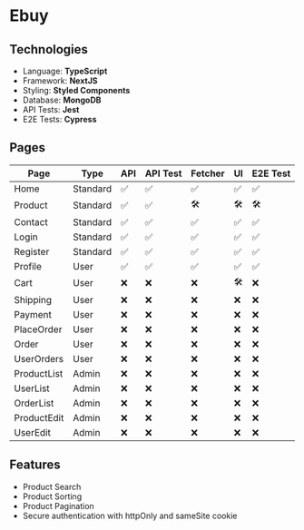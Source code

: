 # Ebuy

## Technologies

- Language: **TypeScript**
- Framework: **NextJS**
- Styling: **Styled Components**
- Database: **MongoDB**
- API Tests: **Jest**
- E2E Tests: **Cypress**

## Pages

| Page        | Type     | API | API Test | Fetcher | UI  | E2E Test |
| ----------- | -------- | --- | -------- | ------- | --- | -------- |
| Home        | Standard | ✅  | ✅       | ✅      | ✅  | ✅       |
| Product     | Standard | ✅  | ✅       | 🛠️      | 🛠️  | 🛠️       |
| Contact     | Standard | ✅  | ✅       | ✅      | ✅  | ✅       |
| Login       | Standard | ✅  | ✅       | ✅      | ✅  | ✅       |
| Register    | Standard | ✅  | ✅       | ✅      | ✅  | ✅       |
| Profile     | User     | ✅  | ✅       | ✅      | ✅  | ✅       |
| Cart        | User     | ❌  | ❌       | ❌      | 🛠️  | ❌       |
| Shipping    | User     | ❌  | ❌       | ❌      | ❌  | ❌       |
| Payment     | User     | ❌  | ❌       | ❌      | ❌  | ❌       |
| PlaceOrder  | User     | ❌  | ❌       | ❌      | ❌  | ❌       |
| Order       | User     | ❌  | ❌       | ❌      | ❌  | ❌       |
| UserOrders  | User     | ❌  | ❌       | ❌      | ❌  | ❌       |
| ProductList | Admin    | ❌  | ❌       | ❌      | ❌  | ❌       |
| UserList    | Admin    | ❌  | ❌       | ❌      | ❌  | ❌       |
| OrderList   | Admin    | ❌  | ❌       | ❌      | ❌  | ❌       |
| ProductEdit | Admin    | ❌  | ❌       | ❌      | ❌  | ❌       |
| UserEdit    | Admin    | ❌  | ❌       | ❌      | ❌  | ❌       |

## Features

- Product Search
- Product Sorting
- Product Pagination
- Secure authentication with httpOnly and sameSite cookie
